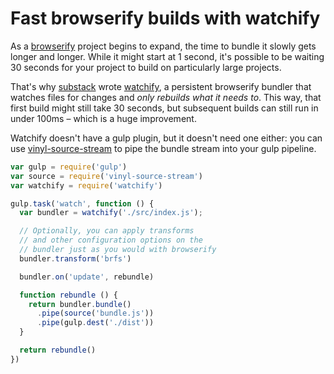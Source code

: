 # Fast browserify builds with watchify

As a [browserify](http://github.com/substack/node-browserify) project begins to
expand, the time to bundle it slowly gets longer and longer. While it might
start at 1 second, it's possible to be waiting 30 seconds for your project to
build on particularly large projects.

That's why [substack](http://github/substack) wrote
[watchify](http://github.com/substack/watchify), a persistent browserify
bundler that watches files for changes and *only rebuilds what it needs to*.
This way, that first build might still take 30 seconds, but subsequent builds
can still run in under 100ms – which is a huge improvement.

Watchify doesn't have a gulp plugin, but it doesn't need one either: you can
use [vinyl-source-stream](http://github.com/hughsk/vinyl-source-stream) to pipe
the bundle stream into your gulp pipeline.

``` javascript
var gulp = require('gulp')
var source = require('vinyl-source-stream')
var watchify = require('watchify')

gulp.task('watch', function () {
  var bundler = watchify('./src/index.js');

  // Optionally, you can apply transforms
  // and other configuration options on the
  // bundler just as you would with browserify
  bundler.transform('brfs')

  bundler.on('update', rebundle)

  function rebundle () {
    return bundler.bundle()
      .pipe(source('bundle.js'))
      .pipe(gulp.dest('./dist'))
  }

  return rebundle()
})
```
